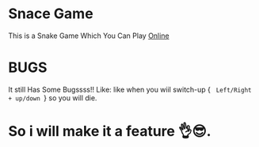 # Snace Game

This is a Snake Game Which You Can Play <a href="astro-jr.github.io/SG">Online</a>

# BUGS

It still Has Some Bugssss!!
Like: <span>like when you wiil switch-up { <code> Left/Right + up/down </code>} so you will die.

# So i will make it a feature 👌😎.
